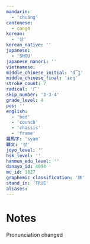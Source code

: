 ```yaml
---
mandarin:
  - 'chuáng'
cantonese:
  - cong4
korean:
  - '상'
korean_native: ''
japanese:
  - 'SHOU'
japanese_nanori: ''
vietnamese:
middle_chinese_initial: 'd͡ʒ'
middle_chinese_final: 'ɨɐŋ'
stroke_count: 7
radical: '广'
skip_number: '3-3-4'
grade_level: 4
pos: ''
english:
  - 'bed'
  - 'counch'
  - 'chassis'
  - 'frame'
羅馬字: 'syam'
韓文: '샴'
joyo_level: ''
hsk_level: ''
hanmun_edu_level: ''
danayo_id: 4094
mc_id: 1827
graphemic_classification: '牀'
stand_in: 'TRUE'
aliases:
---
```


# Notes
Pronunciation changed
